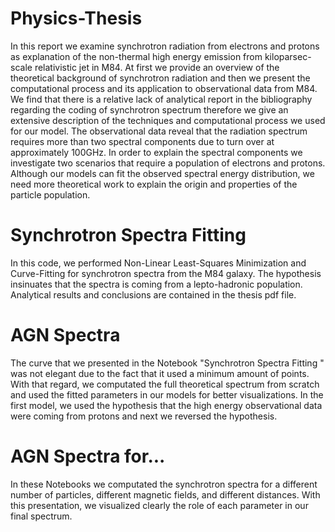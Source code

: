 # Physics-Thesis
In this report we examine synchrotron radiation from electrons and protons as explanation
of the non-thermal high energy emission from kiloparsec-scale relativistic jet in M84.
At first we provide an overview of the theoretical background of synchrotron radiation and
then we present the computational process and its application to observational data from M84.
We find that there is a relative lack of analytical report in the bibliography regarding the coding
of synchrotron spectrum therefore we give an extensive description of the techniques and
computational process we used for our model. The observational data reveal that the radiation
spectrum requires more than two spectral components due to turn over at approximately
100GHz. In order to explain the spectral components we investigate two scenarios that require
a population of electrons and protons. Although our models can fit the observed spectral energy
distribution, we need more theoretical work to explain the origin and properties of the particle
population.

# Synchrotron Spectra Fitting
In this code, we performed Non-Linear Least-Squares Minimization and Curve-Fitting for synchrotron spectra from the M84 galaxy. The hypothesis insinuates that the spectra is coming from a lepto-hadronic population. Analytical results and conclusions are contained in the thesis pdf file.

# AGN Spectra
The curve that we presented in the Notebook "Synchrotron Spectra Fitting " was not elegant due to the fact that it used a minimum amount of points. With that regard, we computated the full theoretical spectrum from scratch and used the fitted parameters in our models for better visualizations. In the first model, we used the hypothesis that the high energy observational data were coming from protons and next we reversed the hypothesis.

# AGN Spectra for...
In these Notebooks we computated the synchrotron spectra for a different number of particles, different magnetic fields, and different distances. With this presentation, we visualized clearly the role of each parameter in our final spectrum.
